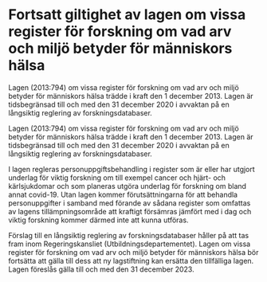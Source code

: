 # Fortsatt giltighet av lagen om vissa register för forskning om vad arv och miljö betyder för människors hälsa

Lagen (2013:794) om vissa register för forskning om vad arv och miljö betyder för människors hälsa trädde i kraft den 1 december 2013. Lagen är tidsbegränsad till och med den 31 december 2020 i avvaktan på en långsiktig reglering av forskningsdatabaser.

Lagen (2013:794) om vissa register för forskning om vad arv och miljö betyder för människors hälsa trädde i kraft den 1 december 2013. Lagen är tidsbegränsad till och med den 31 december 2020 i avvaktan på en långsiktig reglering av forskningsdatabaser.

I lagen regleras personuppgiftsbehandling i register som är eller har utgjort underlag för viktig forskning om till exempel cancer och hjärt- och kärlsjukdomar och som planeras utgöra underlag för forskning om bland annat covid-19. Utan lagen kommer förutsättningarna för att behandla personuppgifter i samband med förande av sådana register som omfattas av lagens tillämpningsområde att kraftigt försämras jämfört med i dag och viktig forskning kommer därmed inte att kunna utföras.

Förslag till en långsiktig reglering av forskningsdatabaser håller på att tas fram inom Regeringskansliet (Utbildningsdepartementet). Lagen om vissa register för forskning om vad arv och miljö betyder för människors hälsa bör fortsätta att gälla till dess att ny lagstiftning kan ersätta den tillfälliga lagen. Lagen föreslås gälla till och med den 31 december 2023.

